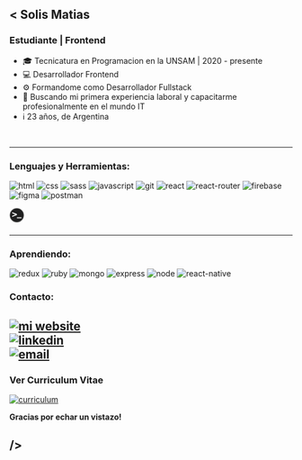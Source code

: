 ## < Solis Matias

<!-- logos => https://github.com/alexandresanlim/Badges4-README.md-Profile -->

### Estudiante | Frontend 

- 🎓 Tecnicatura en Programacion en la UNSAM | 2020 - presente
- 💻 Desarrollador Frontend
- ⚙ Formandome como Desarrollador Fullstack
- 🚩 Buscando mi primera experiencia laboral y capacitarme profesionalmente en el mundo IT
- ℹ  23 años, de Argentina

<br />

---

### Lenguajes y Herramientas:



![html](https://img.shields.io/badge/HTML5-E34F26?style=for-the-badge&logo=html5&logoColor=white)
![css](https://img.shields.io/badge/CSS3-1572B6?style=for-the-badge&logo=css3&logoColor=white)
![sass](https://img.shields.io/badge/Sass-CC6699?style=for-the-badge&logo=sass&logoColor=white)
![javascript](https://img.shields.io/badge/JavaScript-323330?style=for-the-badge&logo=javascript&logoColor=F7DF1E)
![git](https://img.shields.io/badge/Git-F05032?style=for-the-badge&logo=git&logoColor=white)
![react](https://img.shields.io/badge/React-20232A?style=for-the-badge&logo=react&logoColor=61DAFB)
![react-router](https://img.shields.io/badge/React_Router-CA4245?style=for-the-badge&logo=react-router&logoColor=white)
![firebase](https://img.shields.io/badge/firebase-ffca28?style=for-the-badge&logo=firebase&logoColor=black)
![figma](https://img.shields.io/badge/Figma-F24E1E?style=for-the-badge&logo=figma&logoColor=white)
![postman](https://img.shields.io/badge/Postman-FF6C37?style=for-the-badge&logo=Postman&logoColor=white)

<img align="left" alt="Terminal" width="26px" src="https://raw.githubusercontent.com/github/explore/80688e429a7d4ef2fca1e82350fe8e3517d3494d/topics/terminal/terminal.png" />

<br />
<br />

---

###  Aprendiendo:
  
  ![redux](https://img.shields.io/badge/Redux-593D88?style=for-the-badge&logo=redux&logoColor=white)
  ![ruby](https://img.shields.io/badge/Ruby-CC342D?style=for-the-badge&logo=ruby&logoColor=white)
  ![mongo](https://img.shields.io/badge/MongoDB-4EA94B?style=for-the-badge&logo=mongodb&logoColor=white)
  ![express](https://img.shields.io/badge/Express.js-000000?style=for-the-badge&logo=express&logoColor=white)
  ![node](https://img.shields.io/badge/Node.js-339933?style=for-the-badge&logo=nodedotjs&logoColor=white)
  ![react-native](https://img.shields.io/badge/React_Native-20232A?style=for-the-badge&logo=react&logoColor=61DAFB)

  

### Contacto:

[![mi website](https://img.shields.io/badge/website-000000?style=for-the-badge&logo=About.me&logoColor=white)](solismatias.ar)
<br />
[![linkedin](https://img.shields.io/badge/LinkedIn-0077B5?style=for-the-badge&logo=linkedin&logoColor=white)](https://www.linkedin.com/in/solismatias/)
<br />
<a href="mailto:solisma42@gmail.com?subject=Contacto GitHub&body=Hola Matias! Nos contactamos contigo por ...">![email](https://img.shields.io/badge/Gmail-D14836?style=for-the-badge&logo=gmail&logoColor=white) </a>
<br />
---
### Ver Curriculum Vitae
[![curriculum](https://img.shields.io/badge/CV-4eb4c9?style=for-the-badge&logo=googlesheets&logoColor=white)](https://drive.google.com/file/d/1py68axGbUi6L9HRxh4L51jiyFYr1W_ki/view)

**Gracias por echar un vistazo!**


##  />
